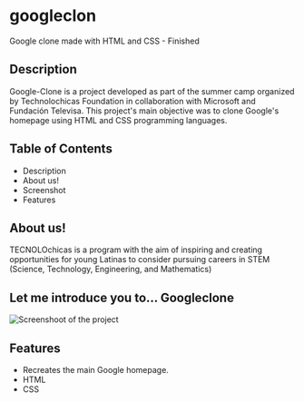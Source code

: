 # googleclon
Google clone made with HTML and CSS - Finished
## Description ##
Google-Clone is a project developed as part of the summer camp organized by Technolochicas Foundation in collaboration with Microsoft and Fundación Televisa. This project's main objective was to clone Google's homepage using HTML and CSS programming languages.

## Table of Contents ##
- Description
- About us!
- Screenshot
- Features

## About us! ##
TECNOLOchicas is a program with the aim of inspiring and creating opportunities for young Latinas to consider pursuing careers in STEM (Science, Technology, Engineering, and Mathematics)

## Let me introduce you to... Googleclone ##
![Screenshoot of the project](<https://upload.wikimedia.org/wikipedia/commons/thumb/c/c1/Google_Homepage.svg/320px-Google_Homepage.svg.png>)

## Features ##
* Recreates the main Google homepage.
* HTML
* CSS
